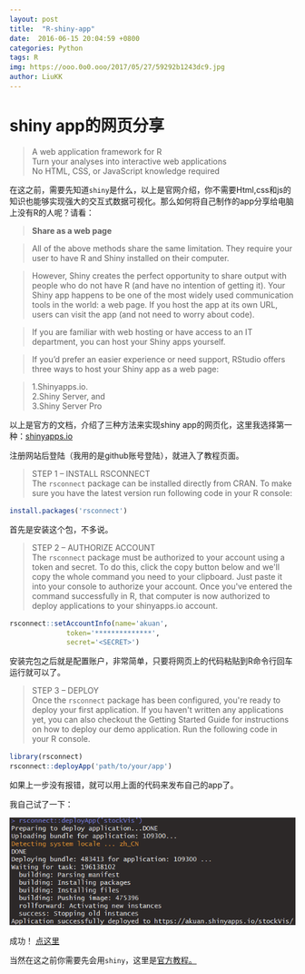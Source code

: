 ```yaml
---
layout: post
title:  "R-shiny-app"
date:  2016-06-15 20:04:59 +0800
categories: Python
tags: R
img: https://ooo.0o0.ooo/2017/05/27/59292b1243dc9.jpg
author: LiuKK
---
```


# shiny app的网页分享

>A web application framework for R  
Turn your analyses into interactive web applications  
No HTML, CSS, or JavaScript knowledge required


在这之前，需要先知道`shiny`是什么，以上是官网介绍，你不需要Html,css和js的知识也能够实现强大的交互式数据可视化。那么如何将自己制作的app分享给电脑上没有R的人呢？请看：

>**Share as a web page**  

>All of the above methods share the same limitation. They require your user to have R and Shiny installed on their computer.  

>However, Shiny creates the perfect opportunity to share output with people who do not have R (and have no intention of getting it). Your Shiny app happens to be one of the most widely used communication tools in the world: a web page. If you host the app at its own URL, users can visit the app (and not need to worry about code).

>If you are familiar with web hosting or have access to an IT department, you can host your Shiny apps yourself.

>If you’d prefer an easier experience or need support, RStudio offers three ways to host your Shiny app as a web page:

>1.Shinyapps.io.  
2.Shiny Server, and  
3.Shiny Server Pro

以上是官方的文档，介绍了三种方法来实现shiny app的网页化，这里我选择第一种：[shinyapps.io](http://shinyapps.io/)

注册网站后登陆（我用的是github账号登陆），就进入了教程页面。

>STEP 1 – INSTALL RSCONNECT  
The `rsconnect` package can be installed directly from CRAN. To make sure you have the latest version run following code in your R console:

```r
install.packages('rsconnect')
```
首先是安装这个包，不多说。

>STEP 2 – AUTHORIZE ACCOUNT  
The `rsconnect` package must be authorized to your account using a token and secret. To do this, click the copy button below and we'll copy the whole command you need to your clipboard. Just paste it into your console to authorize your account. Once you've entered the command successfully in R, that computer is now authorized to deploy applications to your shinyapps.io account.
```r
rsconnect::setAccountInfo(name='akuan',
			  token='**************',
			  secret='<SECRET>')
```


安装完包之后就是配置账户，非常简单，只要将网页上的代码粘贴到R命令行回车运行就可以了。



>STEP 3 – DEPLOY  
Once the `rsconnect` package has been configured, you're ready to deploy your first application. If you haven't written any applications yet, you can also checkout the Getting Started Guide for instructions on how to deploy our demo application. Run the following code in your R console.

```r
library(rsconnect)
rsconnect::deployApp('path/to/your/app')
```

如果上一步没有报错，就可以用上面的代码来发布自己的app了。

我自己试了一下：

![image](https://raw.githubusercontent.com/Liubj2016/Liubj2016.github.io/master/images/555.png)

成功！
[点这里](https://akuan.shinyapps.io/stockVis/)

当然在这之前你需要先会用`shiny`，这里是[官方教程。](http://shiny.rstudio.com/tutorial/)